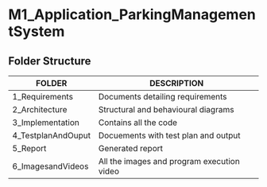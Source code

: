 # M1_Application_ParkingManagementSystem



Folder Structure
-----------------------


| FOLDER               | DESCRIPTION                                   |
|-----------           | -------------                                 |
|1_Requirements        | Documents detailing requirements              |
|2_Architecture        | Structural and behavioural diagrams           |
|3_Implementation      | Contains all the code                         |
|4_TestplanAndOuput    | Docuements with test plan and output          |
|5_Report              | Generated report                              |
|6_ImagesandVideos     | All the images and program execution video    |
